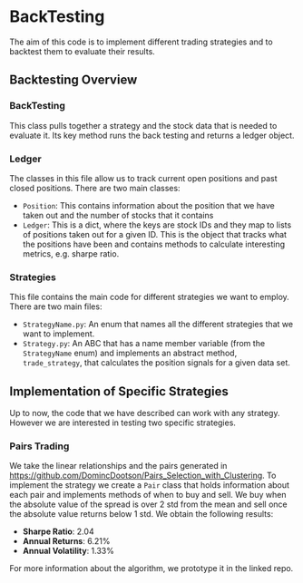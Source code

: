 # BackTesting 
The aim of this code is to implement different trading strategies and to backtest them to evaluate their results.  

## Backtesting Overview

### BackTesting 
This class pulls together a strategy and the stock data that is needed to evaluate it. Its key method runs the back testing and returns a ledger object. 

### Ledger 
The classes in this file allow us to track current open positions and past closed positions. There are two main classes:

- `Position`: This contains information about the position that we have taken out and the number of stocks that it contains
- `Ledger`: This is a dict, where the keys are stock IDs and they map to lists of positions taken out for a given ID. This is the object that tracks what the positions have been and contains methods to calculate interesting metrics, e.g. sharpe ratio.

### Strategies
This file contains the main code for different strategies we want to employ. There are two main files:
- `StrategyName.py`: An enum that names all the different strategies that we want to implement.
- `Strategy.py`: An ABC that has a name member variable (from the `StrategyName` enum) and implements an abstract method, `trade_strategy`, that calculates the position signals for a given data set.


## Implementation of Specific Strategies
Up to now, the code that we have described can work with any strategy. However we are interested in testing two specific strategies. 

### Pairs Trading 
We take the linear relationships and the pairs generated in https://github.com/DomincDootson/Pairs_Selection_with_Clustering. To implement the strategy we create a `Pair` class that holds information about each pair and implements methods of when to buy and sell. We buy when the absolute value of the spread is over 2 std from the mean and sell once the absolute value returns below 1 std. We obtain the following results:

- **Sharpe Ratio**: 2.04
- **Annual Returns**: 6.21%
- **Annual Volatility**: 1.33%

For more information about the algorithm, we prototype it in the linked repo. 
